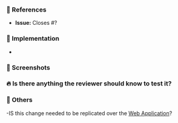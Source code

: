### :pushpin: References

* **Issue:** Closes #?

### :memo: Implementation

-

### :art: Screenshots


### :fire: Is there anything the reviewer should know to test it?


### :bookmark_tabs: Others

-IS this change needed to be replicated over the [Web Application](https://github.com/EyeSeeTea/metadata-synchronization)?
